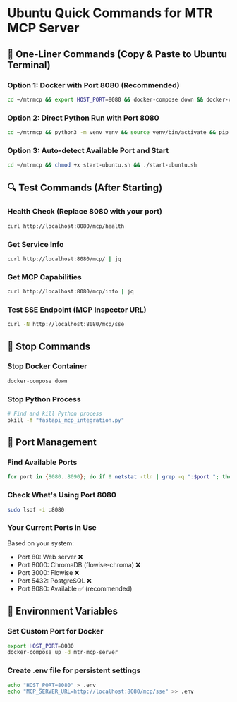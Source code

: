# Ubuntu Quick Commands for MTR MCP Server

## 🚀 One-Liner Commands (Copy & Paste to Ubuntu Terminal)

### Option 1: Docker with Port 8080 (Recommended)
```bash
cd ~/mtrmcp && export HOST_PORT=8080 && docker-compose down && docker-compose build && docker-compose up -d mtr-mcp-server && sleep 3 && curl http://localhost:8080/mcp/health
```

### Option 2: Direct Python Run with Port 8080
```bash
cd ~/mtrmcp && python3 -m venv venv && source venv/bin/activate && pip install -r requirements.txt && python fastapi_mcp_integration.py 8080 0.0.0.0
```

### Option 3: Auto-detect Available Port and Start
```bash
cd ~/mtrmcp && chmod +x start-ubuntu.sh && ./start-ubuntu.sh
```

## 🔍 Test Commands (After Starting)

### Health Check (Replace 8080 with your port)
```bash
curl http://localhost:8080/mcp/health
```

### Get Service Info
```bash
curl http://localhost:8080/mcp/ | jq
```

### Get MCP Capabilities
```bash
curl http://localhost:8080/mcp/info | jq
```

### Test SSE Endpoint (MCP Inspector URL)
```bash
curl -N http://localhost:8080/mcp/sse
```

## 🛑 Stop Commands

### Stop Docker Container
```bash
docker-compose down
```

### Stop Python Process
```bash
# Find and kill Python process
pkill -f "fastapi_mcp_integration.py"
```

## 🔧 Port Management

### Find Available Ports
```bash
for port in {8080..8090}; do if ! netstat -tln | grep -q ":$port "; then echo "Port $port is available"; fi; done
```

### Check What's Using Port 8080
```bash
sudo lsof -i :8080
```

### Your Current Ports in Use
Based on your system:
- Port 80: Web server ❌
- Port 8000: ChromaDB (flowise-chroma) ❌  
- Port 3000: Flowise ❌
- Port 5432: PostgreSQL ❌
- Port 8080: Available ✅ (recommended)

## 📝 Environment Variables

### Set Custom Port for Docker
```bash
export HOST_PORT=8080
docker-compose up -d mtr-mcp-server
```

### Create .env file for persistent settings
```bash
echo "HOST_PORT=8080" > .env
echo "MCP_SERVER_URL=http://localhost:8080/mcp/sse" >> .env
```